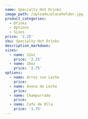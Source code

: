 ```yaml
---
name: Specialty Hot Drinks
image_path: /uploads/placeholder.jpg
product_categories:
  - Drinks
  - Options
  - Sizes
price: '2.25'
sku: Specialty Hot Drinks
description_markdown:
sizes:
  - name: 12oz
    price: '2.25'
  - name: 16oz
    price: '2.75'
options:
  - name: Arroz con Leche
    price:
  - name: Avena de Leche
    price:
  - name: Champurrado
    price:
  - name: Cafe de Olla
    price: '1.75'
---
```

